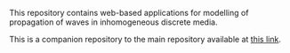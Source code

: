This repository contains web-based applications for modelling of propagation of waves in inhomogeneous discrete media.

This is a companion repository to the main repository available at [this link](https://github.com/mualal/waves-propagation).
